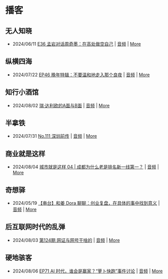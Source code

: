 # 播客

## 无人知晓
- 2024/06/11 [E36 孟岩对话周奇墨：在高处做空自己](https://www.xiaoyuzhoufm.com/episode/6667f31dc26e396a36eefe25) | [音频](https://dts-api.xiaoyuzhoufm.com/track/611719d3cb0b82e1df0ad29e/6667f31dc26e396a36eefe25/media.xyzcdn.net/ljJYPINg_uUnMMt8WMuIsiU41BZt.m4a) | [More](channels/%E6%97%A0%E4%BA%BA%E7%9F%A5%E6%99%93.md)

## 纵横四海
- 2024/07/22 [EP46 晚年特辑：不要温和地走入那个良夜](https://www.ximalaya.com/sound/743016477) | [音频](https://audio.xmcdn.com/storages/1da1-audiofreehighqps/66/46/GKwRIMAKc7cBBgNOqAL0lyx-.m4a) | [More](channels/%E7%BA%B5%E6%A8%AA%E5%9B%9B%E6%B5%B7.md)

## 知行小酒馆
- 2024/08/02 [瑞·达利欧的A面与B面](https://www.xiaoyuzhoufm.com/episode/66ac3ee97349f7a55732e673) | [音频](https://dts-api.xiaoyuzhoufm.com/track/6013f9f58e2f7ee375cf4216/66ac3ee97349f7a55732e673/media.xyzcdn.net/lpuTfAROhIYbwSz00RBmvWumcKG7.m4a) | [More](channels/%E7%9F%A5%E8%A1%8C%E5%B0%8F%E9%85%92%E9%A6%86.md)

## 半拿铁
- 2024/07/31 [No.111 深圳前传](https://www.ximalaya.com/sound/744645854) | [音频](https://dl.wavpub.com/item/227_31600077_0848.m4a) | [More](channels/%E5%8D%8A%E6%8B%BF%E9%93%81.md)

## 商业就是这样
- 2024/08/04 [城市就是这样 04 | 成都为什么老是排名新一线第一？](https://www.ximalaya.com/sound/746189204) | [音频](https://audio.xmcdn.com/storages/f3ce-audiofreehighqps/09/0B/GKwRIasKhWrHALRUCQL7LtFC.m4a) | [More](channels/%E5%95%86%E4%B8%9A%E5%B0%B1%E6%98%AF%E8%BF%99%E6%A0%B7.md)

## 奇想驿
- 2024/05/19 [【串台】和姜 Dora 聊聊：创业复盘，在具体的事中找到意义](https://www.xiaoyuzhoufm.com/episode/664962d382b428eafd844366) | [音频](https://dts-api.xiaoyuzhoufm.com/track/6034daea97755b8fc9c66480/664962d382b428eafd844366/media.xyzcdn.net/llloyy2KoUURla1cgosxmkenwwHw.m4a) | [More](channels/%E5%A5%87%E6%83%B3%E9%A9%BF.md)

## 后互联网时代的乱弹
- 2024/08/03 [第124期 网证与网号干啥的](https://hosting.wavpub.cn/pie/ep124/) | [音频](https://tk.wavpub.com/WPDL_UvpENXVMbKcASWatYVquDGZYhGZZHYFeUjsLPPGudGsVQLcdTGsKZeTcrT-4a.mp3) | [More](channels/%E5%90%8E%E4%BA%92%E8%81%94%E7%BD%91%E6%97%B6%E4%BB%A3%E7%9A%84%E4%B9%B1%E5%BC%B9.md)

## 硬地骇客
- 2024/08/06 [EP71 AI 时代，谁会是赢家？“萝卜快跑”事件讨论](https://www.xiaoyuzhoufm.com/episode/66b1fe1e1f8c44b4eaacc31f) | [音频](https://dts-api.xiaoyuzhoufm.com/track/640ee2438be5d40013fe4a87/66b1fe1e1f8c44b4eaacc31f/media.xyzcdn.net/lk99CIFq-CPD1mbDDmV8v7CsENRq.m4a) | [More](channels/%E7%A1%AC%E5%9C%B0%E9%AA%87%E5%AE%A2.md)

